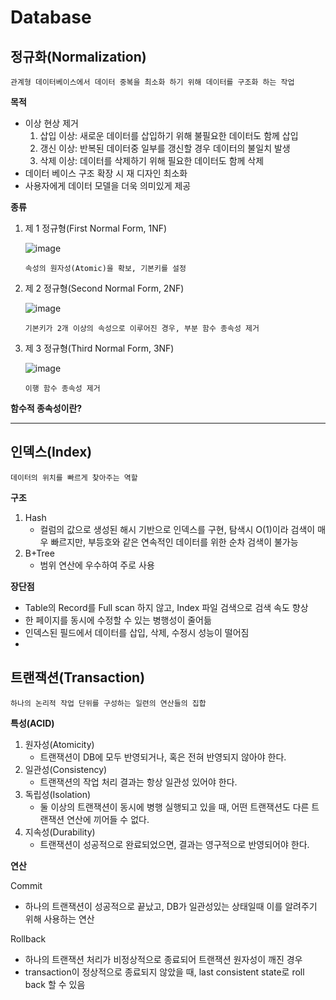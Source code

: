 # Database

## 정규화(Normalization)

`관계형 데이터베이스에서 데이터 중복을 최소화 하기 위해 데이터를 구조화 하는 작업`

**목적**

- 이상 현상 제거
  1. 삽입 이상: 새로운 데이터를 삽입하기 위해 불필요한 데이터도 함께 삽입
  2. 갱신 이상: 반복된 데이터중 일부를 갱신할 경우 데이터의 불일치 발생
  3. 삭제 이상: 데이터를 삭제하기 위해 필요한 데이터도 함께 삭제
- 데이터 베이스 구조 확장 시 재 디자인 최소화
- 사용자에게 데이터 모델을 더욱 의미있게 제공

**종류**

1. 제 1 정규형(First Normal Form, 1NF)

   ![image](https://user-images.githubusercontent.com/55429912/120803172-3cb55500-c57e-11eb-8474-48a988b4050c.png)

   `속성의 원자성(Atomic)을 확보, 기본키를 설정`

2. 제 2 정규형(Second Normal Form, 2NF)

   ![image](https://user-images.githubusercontent.com/55429912/120803386-76865b80-c57e-11eb-8953-a9536b26912c.png)

   `기본키가 2개 이상의 속성으로 이루어진 경우, 부분 함수 종속성 제거`

3. 제 3 정규형(Third Normal Form, 3NF)

   ![image](https://user-images.githubusercontent.com/55429912/120804048-28be2300-c57f-11eb-8225-18d02de76be0.png)

   `이행 함수 종속성 제거`

**함수적 종속성이란?**

---

## 인덱스(Index)

`데이터의 위치를 빠르게 찾아주는 역할`

**구조**

1. Hash
   - 컬럼의 값으로 생성된 해시 기반으로 인덱스를 구현, 탐색시 O(1)이라 검색이 매우 빠르지만, 부등호와 같은 연속적인 데이터를 위한 순차 검색이 불가능
2. B+Tree
   - 범위 연산에 우수하여 주로 사용

**장단점**

- Table의 Record를 Full scan 하지 않고, Index 파일 검색으로 검색 속도 향상
- 한 페이지를 동시에 수정할 수 있는 병행성이 줄어듦
- 인덱스된 필드에서 데이터를 삽입, 삭제, 수정시 성능이 떨어짐
-

## 트랜잭션(Transaction)

`하나의 논리적 작업 단위를 구성하는 일련의 연산들의 집합`

**특성(ACID)**

1. 원자성(Atomicity)
   - 트랜잭션이 DB에 모두 반영되거나, 혹은 전혀 반영되지 않아야 한다.
2. 일관성(Consistency)
   - 트랜잭션의 작업 처리 결과는 항상 일관성 있어야 한다.
3. 독립성(Isolation)
   - 둘 이상의 트랜잭션이 동시에 병행 실행되고 있을 때, 어떤 트랜잭션도 다른 트랜잭션 연산에 끼어들 수 없다.
4. 지속성(Durability)
   - 트랜잭션이 성공적으로 완료되었으면, 결과는 영구적으로 반영되어야 한다.

**연산**

Commit

- 하나의 트랜잭션이 성공적으로 끝났고, DB가 일관성있는 상태일때 이를 알려주기 위해 사용하는 연산

Rollback

- 하나의 트랜잭션 처리가 비정상적으로 종료되어 트랜잭션 원자성이 깨진 경우
- transaction이 정상적으로 종료되지 않았을 때, last consistent state로 roll back 할 수 있음
